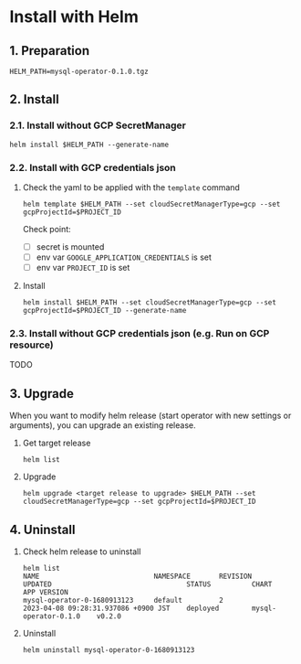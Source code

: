 # Install with Helm

## 1. Preparation

```
HELM_PATH=mysql-operator-0.1.0.tgz
```

## 2. Install

### 2.1. Install without GCP SecretManager

```
helm install $HELM_PATH --generate-name
```

### 2.2. Install with GCP credentials json

1. Check the yaml to be applied with the `template` command

    ```
    helm template $HELM_PATH --set cloudSecretManagerType=gcp --set gcpProjectId=$PROJECT_ID
    ```

    Check point:
    - [ ] secret is mounted
    - [ ] env var `GOOGLE_APPLICATION_CREDENTIALS` is set
    - [ ] env var `PROJECT_ID` is set

1. Install

    ```
    helm install $HELM_PATH --set cloudSecretManagerType=gcp --set gcpProjectId=$PROJECT_ID --generate-name
    ```

### 2.3. Install without GCP credentials json (e.g. Run on GCP resource)

TODO

## 3. Upgrade

When you want to modify helm release (start operator with new settings or arguments), you can upgrade an existing release.

1. Get target release
    ```
    helm list
    ```
1. Upgrade
    ```
    helm upgrade <target release to upgrade> $HELM_PATH --set cloudSecretManagerType=gcp --set gcpProjectId=$PROJECT_ID
    ```

## 4. Uninstall

1. Check helm release to uninstall
    ```
    helm list
    NAME                            NAMESPACE       REVISION        UPDATED                                 STATUS          CHART                   APP VERSION
    mysql-operator-0-1680913123     default         2               2023-04-08 09:28:31.937086 +0900 JST    deployed        mysql-operator-0.1.0    v0.2.0
    ```
1. Uninstall
    ```
    helm uninstall mysql-operator-0-1680913123
    ```
